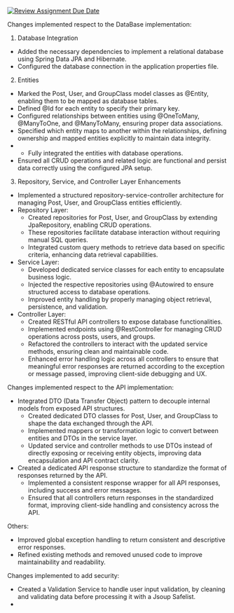 [![Review Assignment Due Date](https://classroom.github.com/assets/deadline-readme-button-22041afd0340ce965d47ae6ef1cefeee28c7c493a6346c4f15d667ab976d596c.svg)](https://classroom.github.com/a/Jd7ILUgB)

Changes implemented respect to the DataBase implementation:
1. Database Integration
- Added the necessary dependencies to implement a relational database using Spring Data JPA and Hibernate.
- Configured the database connection in the application properties file.

2. Entities
- Marked the Post, User, and GroupClass model classes as @Entity, enabling them to be mapped as database tables.
- Defined @Id for each entity to specify their primary key.
- Configured relationships between entities using @OneToMany, @ManyToOne, and @ManyToMany, ensuring proper data associations.
- Specified which entity maps to another within the relationships, defining ownership and mapped entities explicitly to maintain data integrity.
- - Fully integrated the entities with database operations.
- Ensured all CRUD operations and related logic are functional and persist data correctly using the configured JPA setup.

3. Repository, Service, and Controller Layer Enhancements 
- Implemented a structured repository-service-controller architecture for managing Post, User, and GroupClass entities efficiently.
- Repository Layer:
  - Created repositories for Post, User, and GroupClass by extending JpaRepository, enabling CRUD operations.
  - These repositories facilitate database interaction without requiring manual SQL queries.
  - Integrated custom query methods to retrieve data based on specific criteria, enhancing data retrieval capabilities. 
- Service Layer:
  - Developed dedicated service classes for each entity to encapsulate business logic.
  - Injected the respective repositories using @Autowired to ensure structured access to database operations.
  - Improved entity handling by properly managing object retrieval, persistence, and validation.
- Controller Layer:
  - Created RESTful API controllers to expose database functionalities.
  - Implemented endpoints using @RestController for managing CRUD operations across posts, users, and groups. 
  - Refactored the controllers to interact with the updated service methods, ensuring clean and maintainable code.
  - Enhanced error handling logic across all controllers to ensure that meaningful error responses are returned according to the exception or message passed, improving client-side debugging and UX.


Changes implemented respect to the API implementation:
- Integrated DTO (Data Transfer Object) pattern to decouple internal models from exposed API structures.
  - Created dedicated DTO classes for Post, User, and GroupClass to shape the data exchanged through the API.
  - Implemented mappers or transformation logic to convert between entities and DTOs in the service layer.
  - Updated service and controller methods to use DTOs instead of directly exposing or receiving entity objects, improving data encapsulation and API contract clarity.
- Created a dedicated API response structure to standardize the format of responses returned by the API.
  - Implemented a consistent response wrapper for all API responses, including success and error messages.
  - Ensured that all controllers return responses in the standardized format, improving client-side handling and consistency across the API.

Others:
- Improved global exception handling to return consistent and descriptive error responses.
- Refined existing methods and removed unused code to improve maintainability and readability.


Changes implemented to add security:
- Created a Validation Service to handle user input validation, by cleaning and validating data before processing it with a Jsoup Safelist.
- 

